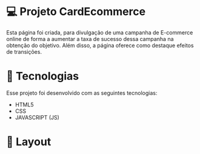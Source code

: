 # 💻 Projeto CardEcommerce

Esta página foi criada, para divulgação de uma campanha de E-commerce online de forma a aumentar a taxa de sucesso dessa campanha na obtenção do objetivo. Além disso, a página oferece como destaque efeitos de transições.  

# 🚀 Tecnologias

Esse projeto foi desenvolvido com as seguintes tecnologias:

- HTML5
- CSS
- JAVASCRIPT (JS)

# 🔖 Layout


